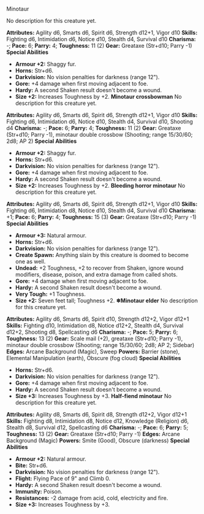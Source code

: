 Minotaur

No description for this creature yet.

**Attributes:** Agility d6, Smarts d6, Spirit d6, Strength d12+1, Vigor
d10
**Skills:** Fighting d6, Intimidation d6, Notice d10, Stealth d4,
Survival d10
**Charisma:** -; **Pace:** 6; **Parry:** 4; **Toughness:** 11 (2)
**Gear:** Greataxe (Str+d10; Parry -1)
**Special Abilities**
- **Armour +2:** Shaggy fur.
- **Horns:** Str+d6.
- **Darkvision:** No vision penalties for darkness (range 12").
- **Gore:** +4 damage when first moving adjacent to foe.
- **Hardy:** A second Shaken result doesn't become a wound.
- **Size +2:** Increases Toughness by +2.
**Minotaur crossbowman**
No description for this creature yet.

**Attributes:** Agility d6, Smarts d6, Spirit d6, Strength d12+1, Vigor
d10
**Skills:** Fighting d6, Intimidation d6, Notice d10, Stealth d4,
Survival d10, Shooting d4
**Charisma:** -; **Pace:** 6; **Parry:** 4; **Toughness:** 11 (2)
**Gear:** Greataxe (Str+d10; Parry -1), minotaur double crossbow
(Shooting; range 15/30/60; 2d8; AP 2)
**Special Abilities**
- **Armour +2:** Shaggy fur.
- **Horns:** Str+d6.
- **Darkvision:** No vision penalties for darkness (range 12").
- **Gore:** +4 damage when first moving adjacent to foe.
- **Hardy:** A second Shaken result doesn't become a wound.
- **Size +2:** Increases Toughness by +2.
**Bleeding horror minotaur**
No description for this creature yet.

**Attributes:** Agility d6, Smarts d6, Spirit d6, Strength d12+1, Vigor
d10
**Skills:** Fighting d6, Intimidation d8, Notice d10, Stealth d4,
Survival d10
**Charisma:** +1; **Pace:** 6; **Parry:** 4; **Toughness:** 15 (3)
**Gear:** Greataxe (Str+d10; Parry -1)
**Special Abilities**
- **Armour +3:** Natural armour.
- **Horns:** Str+d6.
- **Darkvision:** No vision penalties for darkness (range 12").
- **Create Spawn:** Anything slain by this creature is doomed to become
one as well.
- **Undead:** +2 Toughness, +2 to recover from Shaken, ignore wound
modifiers, disease, poison, and extra damage from called shots.
- **Gore:** +4 damage when first moving adjacent to foe.
- **Hardy:** A second Shaken result doesn't become a wound.
- **Very Tough:** +1 Toughness.
- **Size +2:** Seven feet tall; Toughness +2.
**❄Minotaur elder**
No description for this creature yet.

**Attributes:** Agility d6, Smarts d6, Spirit d10, Strength d12+2, Vigor
d12+1
**Skills:** Fighting d10, Intimidation d8, Notice d12+2, Stealth d4,
Survival d12+2, Shooting d8, Spellcasting d6
**Charisma:** -; **Pace:** 5; **Parry:** 6; **Toughness:** 13 (2)
**Gear:** Scale mail (+2), greataxe (Str+d10; Parry -1), minotaur double
crossbow (Shooting; range 15/30/60; 2d8; AP 2; Sidebar)
**Edges:** Arcane Background (Magic), Sweep
**Powers:** Barrier (stone), Elemental Manipulation (earth), Obscure
(fog cloud)
**Special Abilities**
- **Horns:** Str+d6.
- **Darkvision:** No vision penalties for darkness (range 12").
- **Gore:** +4 damage when first moving adjacent to foe.
- **Hardy:** A second Shaken result doesn't become a wound.
- **Size +3:** Increases Toughness by +3.
**Half-fiend minotaur**
No description for this creature yet.

**Attributes:** Agility d8, Smarts d6, Spirit d8, Strength d12+2, Vigor
d12+1
**Skills:** Fighting d8, Intimidation d8, Notice d12, Knowledge
(Religion) d6, Stealth d8, Survival d12, Spellcasting d6
**Charisma:** -; **Pace:** 6; **Parry:** 5; **Toughness:** 13 (2)
**Gear:** Greataxe (Str+d10; Parry -1)
**Edges:** Arcane Background (Magic)
**Powers:** Smite (Good), Obscure (darkness)
**Special Abilities**
- **Armour +2:** Natural armour.
- **Bite:** Str+d6.
- **Darkvision:** No vision penalties for darkness (range 12").
- **Flight:** Flying Pace of 9" and Climb 0.
- **Hardy:** A second Shaken result doesn't become a wound.
- **Immunity:** Poison.
- **Resistances:** -2 damage from acid, cold, electricity and fire.
- **Size +3:** Increases Toughness by +3.

